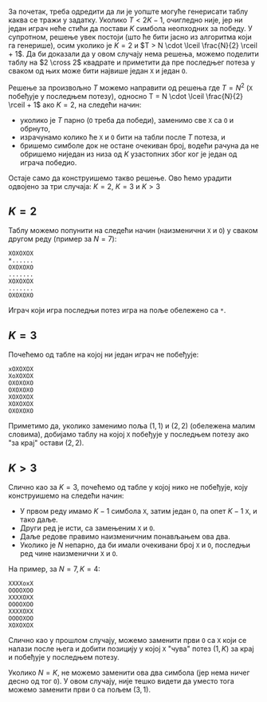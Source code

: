 ﻿
За почетак, треба одредити да ли је уопште могуће генерисати таблу
каква се тражи у задатку. Уколико $Т < 2K-1$, очигледно није, јер ни
један играч неће стићи да постави $K$ симбола неопходних за победу. У
супротном, решење увек постоји (што ће бити јасно из алгоритма који га
генерише), осим уколико је $K = 2$ и $T > N \cdot \lceil \frac{N}{2}
\rceil + 1$. Да би доказали да у овом случају нема решења, можемо
поделити таблу на $2 \cross 2$ квадрате и приметити да пре последњег
потеза у сваком од њих може бити највише један `X` и један `O`.

Решење за произвољно $T$ можемо направити од решења где $T = N^2$ (`X`
побеђује у последњем потезу), односно T = N \cdot \lceil \frac{N}{2}
\rceil + 1$ ако $K = 2$, на следећи начин:

* уколико је $T$ парно (`O` треба да победи), заменимо све `X` са `O`
  и обрнуто,
* израчунамо колико ће `X` и `O` бити на табли после $T$ потеза, и
* бришемо симболе док не остане очекиван број, водећи рачуна да не
  обришемо ниједан из низа од $K$ узастопних због ког је један од
  играча победио.
  
Остаје само да конструишемо такво решење. Ово ћемо урадити одвојено за
три случаја: $K = 2$, $K = 3$ и $K > 3$

## $K = 2$

Таблу можемо попунити на следећи начин (наизменични `X` и `O`) у
сваком другом реду (пример за $N = 7$):

```
XOXOXOX
*......
OXOXOXO
.......
XOXOXOX
.......
OXOXOXO
```

Играч који игра последњи потез игра на поље обележено са `*`.

## $K = 3$

Почећемо од табле на којој ни један играч не побеђује:

```
xOXOXOX
XoXOXOX
OXOXOXO
OXOXOXO
XOXOXOX
XOXOXOX
OXOXOXO
```

Приметимо да, уколико заменимо поља $(1,1)$ и $(2,2)$ (обележена малим
словима), добијамо таблу на којој `X` побеђује у последњем потезу ако
"за крај" остави $(2, 2)$.

## $K > 3$

Слично као за $K = 3$, почећемо од табле у којој нико не побеђује,
коју конструишемо на следећи начин:

* У првом реду имамо $K-1$ симбола `X`, затим један `O`, па опет $K-1$
  `X`, и тако даље.
* Други ред је исти, са замењеним `X` и `O`.
* Даље редове правимо наизменичним понављањем ова два.
* Уколико је $N$ непарно, да би имали очекивани број `X` и `O`,
  последњи ред чине наизменични `X` и `O`.
  
На пример, за $N = 7, K = 4$:

```
XXXXoxX
OOOOXOO
XXXXOXX
OOOOXOO
XXXXOXX
OOOOXOO
XOXOXOX
```

Слично као у прошлом случају, можемо заменити први `O` са `X` који се
налази после њега и добити позицију у којој `X` "чува" потез $(1, K)$
за крај и побеђује у последњем потезу.

Уколико $N = K$, не можемо заменити ова два симбола (јер нема ничег
десно од тог `O`). У овом случају, није тешко видети да уместо тога
можемо заменити први `O` са пољем $(3, 1)$.
